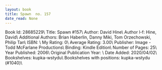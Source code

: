 ```yaml
---
layout: book
title: Spawn  no. 157
date_read: None
---
```


Book Id: 28685229\ 
Title: Spawn #157\ 
Author: David Hine\ 
Author l-f: Hine, David\ 
Additional Authors: Brian Haberlin, Danny Miki, Tom Orzechowski, Philip Tan\ 
ISBN: \ 
My Rating: 0\ 
Average Rating: 3.00\ 
Publisher: Image - Todd McFarlane Productions\ 
Binding: Kindle Edition\ 
Number of Pages: 25\ 
Year Published: 2006\ 
Original Publication Year: \ 
Date Added: 2020/04/02\ 
Bookshelves: kupka-wstydu\ 
Bookshelves with positions: kupka-wstydu (#1040)\ 

